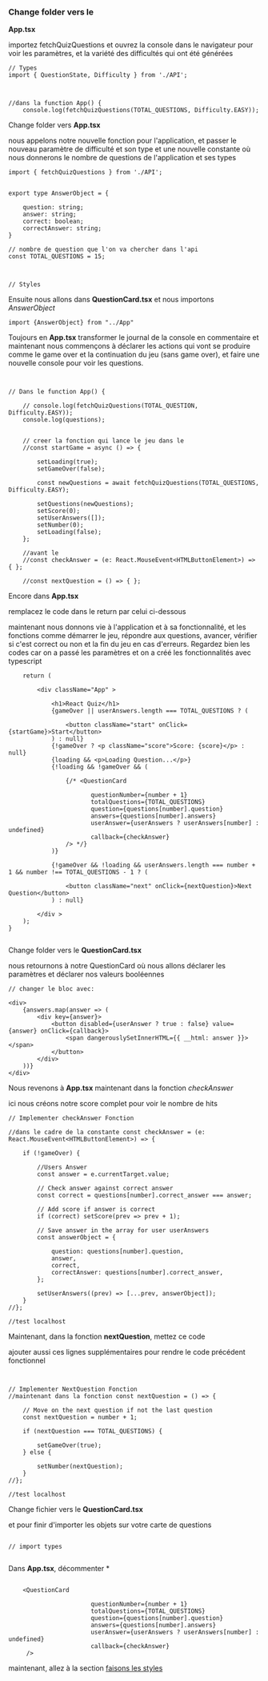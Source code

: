 ### Change folder vers le
**App.tsx**

importez fetchQuizQuestions et ouvrez la console dans le navigateur pour voir les paramètres, et la variété des difficultés qui ont été générées 
```tsx
// Types 
import { QuestionState, Difficulty } from './API';



//dans la function App() {
    console.log(fetchQuizQuestions(TOTAL_QUESTIONS, Difficulty.EASY));

```



 <!-- Créer le fichier et mettre **utils.ts**

ici, nous créons un *array* pour passer la fonction aléatoire avec random et générer aléatoirement nos questions 

```tsx
// quick fix random const
export const shuffleArray = (array: any[]) =>

    [...array].sort(() => Math.random() - 0.5);

// aller regarder la promise localhost
``` -->

Change folder vers **App.tsx**

nous appelons notre nouvelle fonction pour l'application,
et passer le nouveau paramètre de difficulté et son type et une nouvelle constante où nous donnerons le nombre de questions de l'application et ses types
```tsx
import { fetchQuizQuestions } from './API';


export type AnswerObject = {

    question: string;
    answer: string;
    correct: boolean;
    correctAnswer: string;
}

// nombre de question que l'on va chercher dans l'api
const TOTAL_QUESTIONS = 15;



// Styles
```
Ensuite nous allons dans **QuestionCard.tsx** et nous importons *AnswerObject*

```
import {AnswerObject} from "../App"
```
Toujours en **App.tsx**
transformer le journal de la console en commentaire  et maintenant nous commençons à déclarer les actions qui vont se produire comme le game over et la continuation du jeu (sans game over), et faire une nouvelle console pour voir les questions.

```tsx


// Dans le function App() {

    // console.log(fetchQuizQuestions(TOTAL_QUESTION, Difficulty.EASY));
    console.log(questions);


    // creer la fonction qui lance le jeu dans le
    //const startGame = async () => {

        setLoading(true);
        setGameOver(false);

        const newQuestions = await fetchQuizQuestions(TOTAL_QUESTIONS, Difficulty.EASY);

        setQuestions(newQuestions);
        setScore(0);
        setUserAnswers([]);
        setNumber(0);
        setLoading(false);
    };

    //avant le 
    //const checkAnswer = (e: React.MouseEvent<HTMLButtonElement>) => { };

    //const nextQuestion = () => { };

```



Encore dans **App.tsx**

remplacez le code dans le return par celui ci-dessous 

maintenant nous donnons vie à l'application et à sa fonctionnalité, et les fonctions comme démarrer le jeu, répondre aux questions, avancer, vérifier si c'est correct ou non et la fin du jeu en cas d'erreurs. Regardez bien les codes car on a passé les paramètres et on a créé les fonctionnalités avec typescript
```tsx
    return (

        <div className="App" >

            <h1>React Quiz</h1>
            {gameOver || userAnswers.length === TOTAL_QUESTIONS ? (

                <button className="start" onClick={startGame}>Start</button>
            ) : null}
            {!gameOver ? <p className="score">Score: {score}</p> : null}
            {loading && <p>Loading Question...</p>}
            {!loading && !gameOver && (

                {/* <QuestionCard
                       
                       questionNumber={number + 1}
                       totalQuestions={TOTAL_QUESTIONS}
                       question={questions[number].question}
                       answers={questions[number].answers}
                       userAnswer={userAnswers ? userAnswers[number] : undefined}
                       callback={checkAnswer}
                /> */}
            )}

            {!gameOver && !loading && userAnswers.length === number + 1 && number !== TOTAL_QUESTIONS - 1 ? (

                <button className="next" onClick={nextQuestion}>Next Question</button>
            ) : null}

        </div >
    );
}


```


Change folder vers le **QuestionCard.tsx**

nous retournons à notre QuestionCard où nous allons déclarer les paramètres et déclarer nos valeurs booléennes
```tsx
// changer le bloc avec:

<div>
    {answers.map(answer => (
        <div key={answer}>
            <button disabled={userAnswer ? true : false} value={answer} onClick={callback}>
                <span dangerouslySetInnerHTML={{ __html: answer }}></span>
            </button>
        </div>
    ))}
</div>

```


Nous revenons à **App.tsx**
maintenant dans la fonction *checkAnswer*

ici nous créons notre score complet pour voir le nombre de hits 
```tsx
// Implementer checkAnswer Fonction

//dans le cadre de la constante const checkAnswer = (e: React.MouseEvent<HTMLButtonElement>) => {

    if (!gameOver) {

        //Users Answer
        const answer = e.currentTarget.value;

        // Check answer against correct answer
        const correct = questions[number].correct_answer === answer;

        // Add score if answer is correct
        if (correct) setScore(prev => prev + 1);
        
        // Save answer in the array for user userAnswers
        const answerObject = {

            question: questions[number].question,
            answer,
            correct,
            correctAnswer: questions[number].correct_answer,
        };

        setUserAnswers((prev) => [...prev, answerObject]);
    }
//};

//test localhost
```

Maintenant, dans la fonction **nextQuestion**, mettez ce code 

ajouter aussi ces lignes supplémentaires pour rendre le code précédent fonctionnel


```tsx


// Implementer NextQuestion Fonction
//maintenant dans la fonction const nextQuestion = () => {

    // Move on the next question if not the last question
    const nextQuestion = number + 1;

    if (nextQuestion === TOTAL_QUESTIONS) {

        setGameOver(true);
    } else {

        setNumber(nextQuestion);
    }
//};

//test localhost
```


Change fichier vers le
**QuestionCard.tsx**

et pour finir d'importer les objets sur votre carte de questions
```tsx

// import types 


```
Dans **App.tsx**, décommenter *<QuestionCard/>

```tsx

    <QuestionCard
                       
                       questionNumber={number + 1}
                       totalQuestions={TOTAL_QUESTIONS}
                       question={questions[number].question}
                       answers={questions[number].answers}
                       userAnswer={userAnswers ? userAnswers[number] : undefined}
                       callback={checkAnswer}
     />
```

maintenant, allez à la section [faisons les styles](./style.md)  
